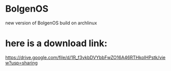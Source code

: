 # BolgenOS
new version of BolgenOS build on archlinux
# here is a download link:
https://drive.google.com/file/d/1R_f3vkbDVYbbFwZO16A46RTHkoIHPstk/view?usp=sharing
